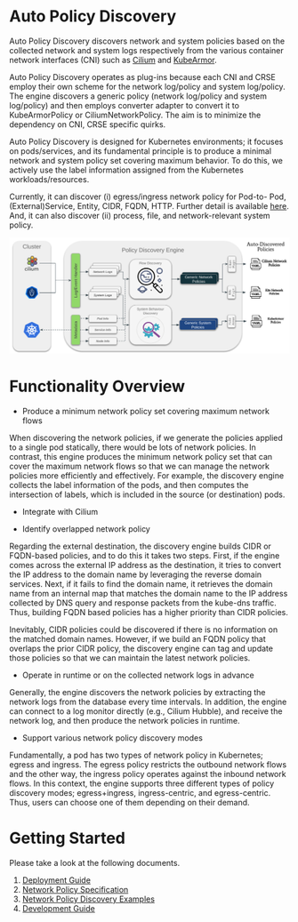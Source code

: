 # Auto Policy Discovery
Auto Policy Discovery discovers network and system policies based on the collected network and system logs respectively from the various container network interfaces (CNI) such as [Cilium](https://github.com/cilium/cilium/) and [KubeArmor](https://github.com/kubearmor/kubearmor).

Auto Policy Discovery operates as plug-ins because each CNI and CRSE employ their own scheme for the network log/policy and system log/policy. The engine discovers a generic policy (network log/policy and system log/policy) and then employs converter adapter to convert it to KubeArmorPolicy or CiliumNetworkPolicy. The aim is to minimize the dependency on CNI, CRSE specific quirks.

Auto Policy Discovery is designed for Kubernetes environments; it focuses on pods/services, and its fundamental principle is to produce a minimal network and system policy set covering maximum behavior. To do this, we actively use the label information assigned from the Kubernetes workloads/resources.

Currently, it can discover (i) egress/ingress network policy for Pod-to- Pod, (External)Service, Entity, CIDR, FQDN, HTTP. Further detail is available [here](./getting-started/knox_network_policy_specification.md). And, it can also discover (ii) process, file, and network-relevant system policy.

![Alt test](./getting-started/resources/policy-discovery.png "High Level Design")

# Functionality Overview

* Produce a minimum network policy set covering maximum network flows

When discovering the network policies, if we generate the policies applied to a single pod statically, there would be lots of network policies. In contrast, this engine produces the minimum network policy set that can cover the maximum network flows so that we can manage the network policies more efficiently and effectively.
For example, the discovery engine collects the label information of the pods, and then computes the intersection of labels, which is included in the source (or destination) pods.

* Integrate with Cilium

* Identify overlapped network policy

Regarding the external destination, the discovery engine builds CIDR or FQDN-based policies, and to do this it takes two steps. First, if the engine comes across the external IP address as the destination, it tries to convert the IP address to the domain name by leveraging the reverse domain services. Next, if it fails to find the domain name, it retrieves the domain name from an internal map that matches the domain name to the IP address collected by DNS query and response packets from the kube-dns traffic. Thus, building FQDN based policies has a higher priority than CIDR policies.

Inevitably, CIDR policies could be discovered if there is no information on the matched domain names. However, if we build an FQDN policy that overlaps the prior CIDR policy, the discovery engine can tag and update those policies so that we can maintain the latest network policies.

* Operate in runtime or on the collected network logs in advance

Generally, the engine discovers the network policies by extracting the network logs from the database every time intervals. In addition, the engine can connect to a log monitor directly (e.g., Cilium Hubble), and receive the network log, and then produce the network policies in runtime.

* Support various network policy discovery modes

Fundamentally, a pod has two types of network policy in Kubernetes; egress and ingress. The egress policy restricts the outbound network flows and the other way, the ingress policy operates against the inbound network flows. In this context, the engine supports three different types of policy discovery modes; egress+ingress, ingress-centric, and egress-centric. Thus, users can choose one of them depending on their demand.

# Getting Started

Please take a look at the following documents.

1. [Deployment Guide](./getting-started/deployment_guide.md)
2. [Network Policy Specification](./getting-started/knox_network_policy_specification.md)
3. [Network Policy Discovery Examples](./getting-started/policy_discovery_examples.md)
4. [Development Guide](./getting-started/development_guide.md)

